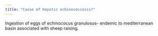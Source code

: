 ```yaml
---
title: "Cause of hepatic echinococcosis?"
---
```

Ingestion of eggs of echinococus granulosus- endemic to mediterranean basin associated with sheep raising.

